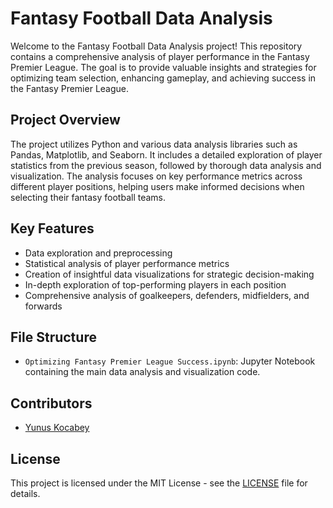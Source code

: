 # Fantasy Football Data Analysis

Welcome to the Fantasy Football Data Analysis project! This repository contains a comprehensive analysis of player performance in the Fantasy Premier League. The goal is to provide valuable insights and strategies for optimizing team selection, enhancing gameplay, and achieving success in the Fantasy Premier League.

## Project Overview

The project utilizes Python and various data analysis libraries such as Pandas, Matplotlib, and Seaborn. It includes a detailed exploration of player statistics from the previous season, followed by thorough data analysis and visualization. The analysis focuses on key performance metrics across different player positions, helping users make informed decisions when selecting their fantasy football teams.

## Key Features

- Data exploration and preprocessing
- Statistical analysis of player performance metrics
- Creation of insightful data visualizations for strategic decision-making
- In-depth exploration of top-performing players in each position
- Comprehensive analysis of goalkeepers, defenders, midfielders, and forwards

## File Structure

- `Optimizing Fantasy Premier League Success.ipynb`: Jupyter Notebook containing the main data analysis and visualization code.

## Contributors

- [Yunus Kocabey](https://github.com/yunusemrekocabey)

## License

This project is licensed under the MIT License - see the [LICENSE](LICENSE) file for details.
